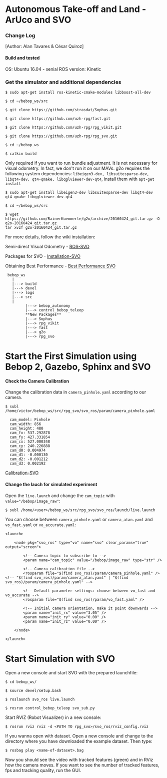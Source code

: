 Autonomous Take-off and Land - ArUco and SVO
====================================

### Change Log ###

[Author: Alan Tavares & César Quiroz]

#### Build and tested ###

OS: Ubuntu 16.04 - xenial
ROS version: Kinetic

### Get the simulator and additional dependencies ###

```
$ sudo apt-get install ros-kinetic-cmake-modules libboost-all-dev 

$ cd ~/bebop_ws/src

$ git clone https://github.com/strasdat/Sophus.git

$ git clone https://github.com/uzh-rpg/fast.git

$ git clone https://github.com/uzh-rpg/rpg_vikit.git

$ git clone https://github.com/uzh-rpg/rpg_svo.git

$ cd ~/bebop_ws

$ catkin build
```

Only required if you want to run bundle adjustment. It is not necessary for visual odometry. In fact, we don't run it on our MAVs. g2o requires the following system dependencies: `libeigen3-dev, libsuitesparse-dev, libqt4-dev, qt4-qmake, libqglviewer-dev-qt4`, install them with `apt-get install`

```
$ sudo apt-get install libeigen3-dev libsuitesparse-dev libqt4-dev qt4-qmake libqglviewer-dev-qt4

$ cd ~/bebop_ws/src

$ wget https://github.com/RainerKuemmerle/g2o/archive/20160424_git.tar.gz -O g2o-20160424_git.tar.gz
tar xvzf g2o-20160424_git.tar.gz
```

For more details, follow the wiki installation:

Semi-direct Visual Odometry - [ROS-SVO](https://github.com/uzh-rpg/rpg_svo)

Packages for SVO - [Installation-SVO](https://github.com/uzh-rpg/rpg_svo/wiki/Installation:-ROS)

Obtaining Best Performance - [Best Performance SVO](https://github.com/uzh-rpg/rpg_svo/wiki/Obtaining-Best-Performance)

```
 bebop_ws
   |
   |---> build
   |---> devel
   |---> logs
   |---> src
   |
         |---> bebop_autonomy
         |---> control_bebop_teleop
         **New Packages**
         |---> Sophus
         |---> rpg_vikit
         |---> fast
         |---> g2o
         |---> rpg_svo
```

Start the First Simulation using Bebop 2, Gazebo, Sphinx and SVO
=================================================================

#### Check the Camera Calibration ####

Change the calibration data in `camera_pinhole.yaml` according to our camera.

```
$ subl /home/victor/bebop_ws/src/rpg_svo/svo_ros/param/camera_pinhole.yaml
```
```
  cam_model: Pinhole
  cam_width: 856
  cam_height: 480
  cam_fx: 537.292878
  cam_fy: 427.331854
  cam_cx: 527.000348
  cam_cy: 240.226888
  cam_d0: 0.004974
  cam_d1: -0.000130
  cam_d2: -0.001212
  cam_d3: 0.002192
```

[Calibration-SVO](https://github.com/uzh-rpg/rpg_svo/wiki/Camera-Calibration)


#### Change the lauch for simulated experiment ####

Open the `live.launch` and change the `cam_topic` with `value="/bebop/image_raw"`:

```
$ subl /home/<user>/bebop_ws/src/rpg_svo/svo_ros/launch/live.launch
```

You can choose between `camera_pinhole.yaml` or `camera_atan.yaml` and `vo_fast.yaml` or `vo_accurate.yaml`:

```
<launch>
  
    <node pkg="svo_ros" type="vo" name="svo" clear_params="true" output="screen">
    
        <!-- Camera topic to subscribe to -->
        <param name="cam_topic" value="/bebop/image_raw" type="str" />
        
        <!-- Camera calibration file -->
        <rosparam file="$(find svo_ros)/param/camera_pinhole.yaml" /> <!-- "$(find svo_ros)/param/camera_atan.yaml" | "$(find svo_ros)/param/camera_pinhole.yaml" -->
        
        <!-- Default parameter settings: choose between vo_fast and vo_accurate -->
        <rosparam file="$(find svo_ros)/param/vo_fast.yaml" />

        <!-- Initial camera orientation, make it point downwards -->
        <param name="init_rx" value="3.05" />
        <param name="init_ry" value="0.00" />
        <param name="init_rz" value="0.00" />

    </node>
        
</launch>
```

Start Simulation with SVO
=================================================================

Open a new console and start SVO with the prepared launchfile:

```
$ cd bebop_ws/

$ source devel/setup.bash

$ roslaunch svo_ros live.launch
```

```
$ rosrun control_bebop_teleop svo_sub.py
```

Start RVIZ (Robot Visualizer) in a new console:

```
$ rosrun rviz rviz -d <PATH TO rpg_svo>/svo_ros/rviz_config.rviz
```

If you wanna open with dataset. Open a new console and change to the directory where you have downloaded the example dataset. Then type:

```
$ rosbag play <name-of-dataset>.bag
```

Now you should see the video with tracked features (green) and in RViz how the camera moves. If you want to see the number of tracked features, fps and tracking quality, run the GUI.

